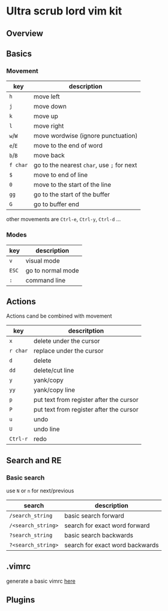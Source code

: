 # Ultra scrub lord vim kit

## Overview

## Basics

### Movement

| key | description|
|-|-|
|`h`|move left|
|`j`|move down|
|`k`|move up|
|`l`|move right|
|`w`/`W`|move wordwise (ignore punctuation)|
|`e`/`E`| move to the end of word|
|`b`/`B`| move back|
|`f char`|go to the nearest `char`, use `;` for next|
|`$`| move to end of line|
|`0`| move to the start of the line|
|`gg`|go to the start of the buffer|
|`G`|go to buffer end|

other movements are `Ctrl-e`, `Ctrl-y`, `Ctrl-d` ...

### Modes
|key|description|
|-|-|
|`v`|visual mode|
|`ESC`| go to normal mode|
|`:`| command line|


## Actions

Actions cand be combined with movement

|key|descritption|
|-|-|
|`x`|delete under the cursor|
|`r char`|replace under the cursor|
|`d`|delete|
|`dd`|delete/cut line|
|`y`|yank/copy|
|`yy`| yank/copy line|
|`p`|put text from register after the cursor|
|`P`|put text from register after the cursor|
|`u`|undo|
|`U`|undo line|
|`Ctrl-r`|redo|


## Search and RE

### Basic search

use `N` or `n` for next/previous

|search|description|
|-|-|
|`/search_string`|basic search forward|
|`/<search_string>`| search for exact word forward|
|`?search_string`|basic search backwards|
|`?<search_string>`| search for exact word backwards|

## .vimrc

generate a basic vimrc [here](http://vim-bootstrap.com/)

## Plugins


